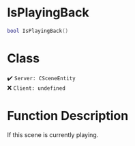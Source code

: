 # IsPlayingBack
```lua
bool IsPlayingBack()
```
# Class
✔️ `Server: CSceneEntity`  
❌ `Client: undefined`  

# Function Description
If this scene is currently playing.
